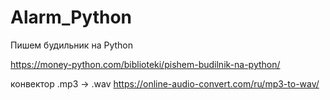 # Alarm_Python

Пишем будильник на Python

https://money-python.com/biblioteki/pishem-budilnik-na-python/

конвектор .mp3 -> .wav
https://online-audio-convert.com/ru/mp3-to-wav/